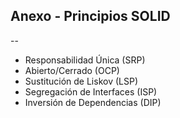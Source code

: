 ## Anexo - Principios SOLID
--

- Responsabilidad Única (SRP)
- Abierto/Cerrado (OCP)
- Sustitución de Liskov (LSP)
- Segregación de Interfaces (ISP)
- Inversión de Dependencias (DIP)
